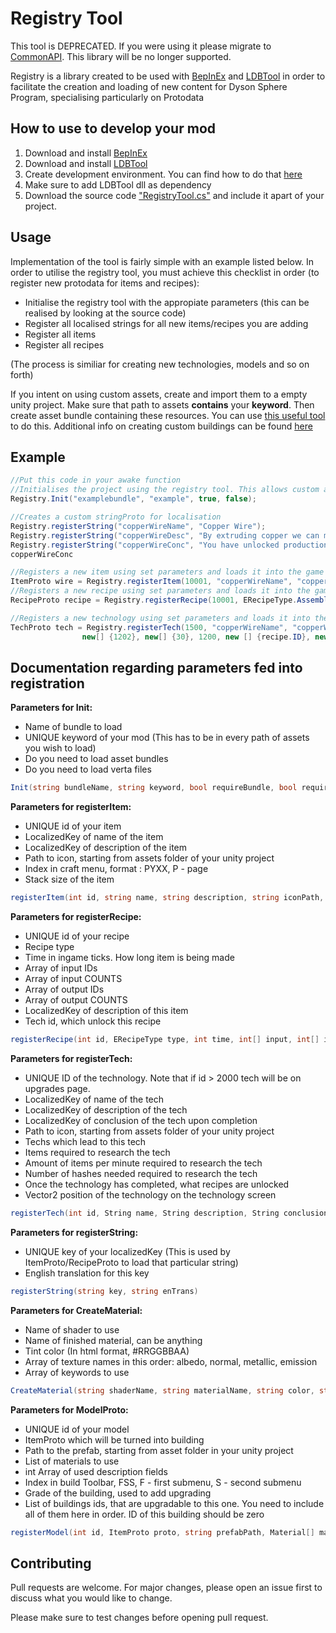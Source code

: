 # Registry Tool

This tool is DEPRECATED. If you were using it please migrate to [CommonAPI](https://github.com/kremnev8/CommonAPI). This library will be no longer supported.

Registry is a library created to be used with [BepInEx](https://github.com/BepInEx/BepInEx) and [LDBTool](https://dsp.thunderstore.io/package/xiaoye97/LDBTool/) in order to facilitate the creation and loading of new content for Dyson Sphere Program, specialising particularly on Protodata

## How to use to develop your mod

1. Download and install [BepInEx](https://github.com/BepInEx/BepInEx)
2. Download and install [LDBTool](https://dsp.thunderstore.io/package/xiaoye97/LDBTool/)
3. Create development environment. You can find how to do that [here](https://docs.bepinex.dev/master/articles/dev_guide/plugin_tutorial/index.html#sidetoggle)
4. Make sure to add LDBTool dll as dependency
5. Download the source code ["RegistryTool.cs"](https://github.com/kremnev8/DSP-Mods/blob/master/Mods/RegistryTool/Registry.cs) and include it apart of your project.

## Usage

Implementation of the tool is fairly simple with an example listed below. In order to utilise the registry tool, you must achieve this checklist in order (to register new protodata for items and recipes):
- Initialise the registry tool with the appropiate parameters (this can be realised by looking at the source code)
- Register all localised strings for all new items/recipes you are adding
- Register all items 
- Register all recipes

(The process is similiar for creating new technologies, models and so on forth)

If you intent on using custom assets, create and import them to a empty unity project. Make sure that path to assets **contains** your **keyword**. Then create asset bundle containing these resources. You can use [this useful tool](https://github.com/kremnev8/DSP-Mods/blob/master/Unity/Editor/ExportAssetBundles.cs) to do this. 
Additional info on creating custom buildings can be found [here](https://github.com/kremnev8/DSP-Mods/blob/master/README.md])

## Example
```csharp
//Put this code in your awake function
//Initialises the project using the registry tool. This allows custom assetbundles to be loaded
Registry.Init("examplebundle", "example", true, false);

//Creates a custom stringProto for localisation
Registry.registerString("copperWireName", "Copper Wire");
Registry.registerString("copperWireDesc", "By extruding copper we can make a component which allows current to be carried"); 
Registry.registerString("copperWireConc", "You have unlocked production of copper wire. Highly conductive materials are very useful when creating automated devices"); 
copperWireConc

//Registers a new item using set parameters and loads it into the game
ItemProto wire = Registry.registerItem(10001, "copperWireName", "copperWireDesc", "assets/example/copper_wire", 1711);
//Registers a new recipe using set parameters and loads it into the game
RecipeProto recipe = Registry.registerRecipe(10001, ERecipeType.Assemble, 60, new[] { 1104 }, new[] { 2 }, new[] { wire.ID }, new[] { 1 }, "copperWireDesc"); 

//Registers a new technology using set parameters and loads it into the game
TechProto tech = Registry.registerTech(1500, "copperWireName", "copperWireDesc", "copperWireConc", "assets/example/copper_wire", new[] {1},
                new[] {1202}, new[] {30}, 1200, new [] {recipe.ID}, new Vector2(9, -3));

```

## Documentation regarding parameters fed into registration


**Parameters for Init:**
- Name of bundle to load
- UNIQUE keyword of your mod (This has to be in every path of assets you wish to load)
- Do you need to load asset bundles
- Do you need to load verta files
```csharp
Init(string bundleName, string keyword, bool requireBundle, bool requireVerta)
```


**Parameters for registerItem:**
- UNIQUE id of your item
- LocalizedKey of name of the item
- LocalizedKey of description of the item
- Path to icon, starting from assets folder of your unity project
- Index in craft menu, format : PYXX, P - page
- Stack size of the item
```csharp
registerItem(int id, string name, string description, string iconPath, int gridIndex, int stackSize = 100)
```


**Parameters for registerRecipe:**
- UNIQUE id of your recipe
- Recipe type
- Time in ingame ticks. How long item is being made
- Array of input IDs
- Array of input COUNTS
- Array of output IDs
- Array of output COUNTS
- LocalizedKey of description of this item
- Tech id, which unlock this recipe
```csharp
registerRecipe(int id, ERecipeType type, int time, int[] input, int[] inCounts, int[] output, int[] outCounts, string description, int techID = 0)
```


**Parameters for registerTech:**
- UNIQUE ID of the technology. Note that if id > 2000 tech will be on upgrades page.
- LocalizedKey of name of the tech
- LocalizedKey of description of the tech
- LocalizedKey of conclusion of the tech upon completion
- Path to icon, starting from assets folder of your unity project
- Techs which lead to this tech
- Items required to research the tech
- Amount of items per minute required to research the tech
- Number of hashes needed required to research the tech
- Once the technology has completed, what recipes are unlocked
- Vector2 position of the technology on the technology screen
```csharp
registerTech(int id, String name, String description, String conclusion, int[] PreTechs, int[] Jellos, int[] ItemPoints, long HashNeeded, int[] UnlockRecipes, Vector2 position)
```

**Parameters for registerString:**
- UNIQUE key of your localizedKey (This is used by ItemProto/RecipeProto to load that particular string)
- English translation for this key
```csharp
registerString(string key, string enTrans)
```

**Parameters for CreateMaterial:**
- Name of shader to use
- Name of finished material, can be anything
- Tint color (In html format, #RRGGBBAA)
- Array of texture names in this order: albedo, normal, metallic, emission
- Array of keywords to use

```csharp
CreateMaterial(string shaderName, string materialName, string color, string[] textures = null, string[] keywords = null)
```

**Parameters for ModelProto:**
- UNIQUE id of your model
- ItemProto which will be turned into building
- Path to the prefab, starting from asset folder in your unity project
- List of materials to use
- int Array of used description fields
- Index in build Toolbar, FSS, F - first submenu, S - second submenu
- Grade of the building, used to add upgrading
- List of buildings ids, that are upgradable to this one. You need to include all of them here in order. ID of this building should be zero
```csharp
registerModel(int id, ItemProto proto, string prefabPath, Material[] mats, int[] descFields, int buildIndex, int grade = 0, int[] upgradesIDs = null)
```

## Contributing
Pull requests are welcome. For major changes, please open an issue first to discuss what you would like to change.

Please make sure to test changes before opening pull request.
